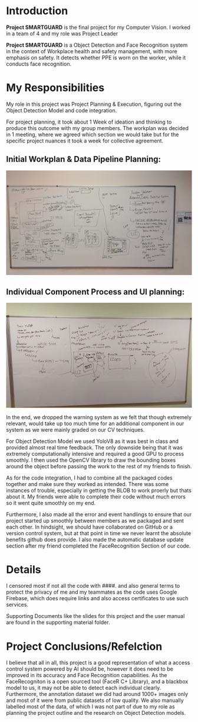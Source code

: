# Introduction
**Project SMARTGUARD** is the final project for my Computer Vision. I worked in a team of 4 and my role was Project Leader

**Project SMARTGUARD** is a Object Detection and Face Recognition system in the context of Workplace health and safety management, with more emphasis on safety. It detects whether PPE is worn on the worker, while it conducts face recognition.

# My Responsibilities
My role in this project was Project Planning & Execution, figuring out the Object Detection Model and code integration.

For project planning, it took about 1 Week of ideation and thinking to produce this outcome with my group members. The workplan was decided in 1 meeting, where we agreed which section we would take but for the specific project nuances it took a week for collective agreement.

## **Initial Workplan & Data Pipeline Planning:**
![WorkPlan and Data Pipeline](/Computer%20Vision/Supporting%20Images/img1.jpg)

## **Individual Component Process and UI planning:**
![WorkPlan and Data Pipeline](/Computer%20Vision/Supporting%20Images/img2.jpg)

In the end, we dropped the warning system as we felt that though extremely relevant, would take up too much time for an additional component in our system as we were mainly graded on our CV techniques.

For Object Detection Model we used YoloV8 as it was best in class and provided almost real time feedback. The only downside being that it was extremely computationally intensive and required a good GPU to process smoothly. I then used the OpenCV library to draw the bounding boxes around the object before passing the work to the rest of my friends to finish.

As for the code integration, I had to combine all the packaged codes together and make sure they worked as intended. There was some instances of trouble, especially in getting the BLOB to work proerly but thats about it. My friends were able to complete their code without much errors so it went quite smoothly on my end.

Furthermore, I also made all the error and event handlings to ensure that our project started up smoothly between members as we packaged and sent each other. In hindsight, we should have collaborated on GitHub or a version control system, but at that point in time we never learnt the absolute benefits github does provide. I also made the automatic database update section after my friend completed the FaceRecognition Section of our code. 

# Details
I censored most if not all the code with ####\. and also general terms to protect the privacy of me and my teammates as the code uses Google Firebase, which does require links and also access certificates to use such services. 

Supporting Documents like the slides for this project and the user manual are found in the supporting material folder. 


# Project Conclusions/Refelction
I believe that all in all, this project is a good representation of what a access control system powered by AI should be, however it does need to be improved in its accuracy and Face Recognition capabilities. As the FaceRecogniton is a open sourced tool (FaceR C+ Library), and a blackbox model to us, it may not be able to detect each individual clearly. Furthermore, the annotation dataset we did had around 1000+ images only and most of it were from public datasets of low quality. We also manually labelled most of the data, of which I was not part of due to my role as planning the project outline and the research on Object Detection models.